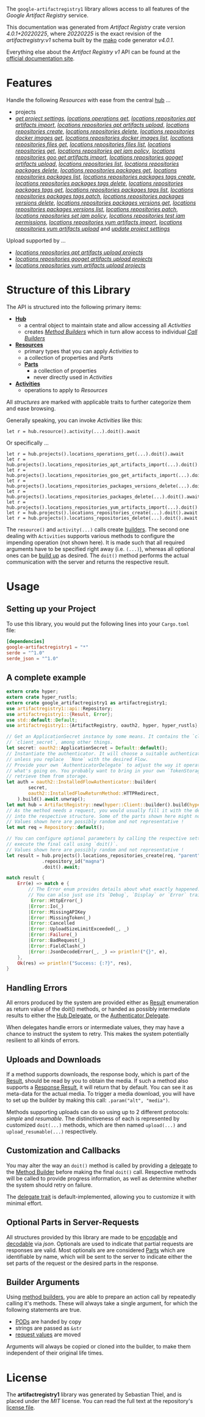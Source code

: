 <!---
DO NOT EDIT !
This file was generated automatically from 'src/generator/templates/api/README.md.mako'
DO NOT EDIT !
-->
The `google-artifactregistry1` library allows access to all features of the *Google Artifact Registry* service.

This documentation was generated from *Artifact Registry* crate version *4.0.1+20220225*, where *20220225* is the exact revision of the *artifactregistry:v1* schema built by the [mako](http://www.makotemplates.org/) code generator *v4.0.1*.

Everything else about the *Artifact Registry* *v1* API can be found at the
[official documentation site](https://cloud.google.com/artifacts/docs/).
# Features

Handle the following *Resources* with ease from the central [hub](https://docs.rs/google-artifactregistry1/4.0.1+20220225/google_artifactregistry1/ArtifactRegistry) ... 

* projects
 * [*get project settings*](https://docs.rs/google-artifactregistry1/4.0.1+20220225/google_artifactregistry1/api::ProjectGetProjectSettingCall), [*locations operations get*](https://docs.rs/google-artifactregistry1/4.0.1+20220225/google_artifactregistry1/api::ProjectLocationOperationGetCall), [*locations repositories apt artifacts import*](https://docs.rs/google-artifactregistry1/4.0.1+20220225/google_artifactregistry1/api::ProjectLocationRepositoryAptArtifactImportCall), [*locations repositories apt artifacts upload*](https://docs.rs/google-artifactregistry1/4.0.1+20220225/google_artifactregistry1/api::ProjectLocationRepositoryAptArtifactUploadCall), [*locations repositories create*](https://docs.rs/google-artifactregistry1/4.0.1+20220225/google_artifactregistry1/api::ProjectLocationRepositoryCreateCall), [*locations repositories delete*](https://docs.rs/google-artifactregistry1/4.0.1+20220225/google_artifactregistry1/api::ProjectLocationRepositoryDeleteCall), [*locations repositories docker images get*](https://docs.rs/google-artifactregistry1/4.0.1+20220225/google_artifactregistry1/api::ProjectLocationRepositoryDockerImageGetCall), [*locations repositories docker images list*](https://docs.rs/google-artifactregistry1/4.0.1+20220225/google_artifactregistry1/api::ProjectLocationRepositoryDockerImageListCall), [*locations repositories files get*](https://docs.rs/google-artifactregistry1/4.0.1+20220225/google_artifactregistry1/api::ProjectLocationRepositoryFileGetCall), [*locations repositories files list*](https://docs.rs/google-artifactregistry1/4.0.1+20220225/google_artifactregistry1/api::ProjectLocationRepositoryFileListCall), [*locations repositories get*](https://docs.rs/google-artifactregistry1/4.0.1+20220225/google_artifactregistry1/api::ProjectLocationRepositoryGetCall), [*locations repositories get iam policy*](https://docs.rs/google-artifactregistry1/4.0.1+20220225/google_artifactregistry1/api::ProjectLocationRepositoryGetIamPolicyCall), [*locations repositories goo get artifacts import*](https://docs.rs/google-artifactregistry1/4.0.1+20220225/google_artifactregistry1/api::ProjectLocationRepositoryGooGetArtifactImportCall), [*locations repositories googet artifacts upload*](https://docs.rs/google-artifactregistry1/4.0.1+20220225/google_artifactregistry1/api::ProjectLocationRepositoryGoogetArtifactUploadCall), [*locations repositories list*](https://docs.rs/google-artifactregistry1/4.0.1+20220225/google_artifactregistry1/api::ProjectLocationRepositoryListCall), [*locations repositories packages delete*](https://docs.rs/google-artifactregistry1/4.0.1+20220225/google_artifactregistry1/api::ProjectLocationRepositoryPackageDeleteCall), [*locations repositories packages get*](https://docs.rs/google-artifactregistry1/4.0.1+20220225/google_artifactregistry1/api::ProjectLocationRepositoryPackageGetCall), [*locations repositories packages list*](https://docs.rs/google-artifactregistry1/4.0.1+20220225/google_artifactregistry1/api::ProjectLocationRepositoryPackageListCall), [*locations repositories packages tags create*](https://docs.rs/google-artifactregistry1/4.0.1+20220225/google_artifactregistry1/api::ProjectLocationRepositoryPackageTagCreateCall), [*locations repositories packages tags delete*](https://docs.rs/google-artifactregistry1/4.0.1+20220225/google_artifactregistry1/api::ProjectLocationRepositoryPackageTagDeleteCall), [*locations repositories packages tags get*](https://docs.rs/google-artifactregistry1/4.0.1+20220225/google_artifactregistry1/api::ProjectLocationRepositoryPackageTagGetCall), [*locations repositories packages tags list*](https://docs.rs/google-artifactregistry1/4.0.1+20220225/google_artifactregistry1/api::ProjectLocationRepositoryPackageTagListCall), [*locations repositories packages tags patch*](https://docs.rs/google-artifactregistry1/4.0.1+20220225/google_artifactregistry1/api::ProjectLocationRepositoryPackageTagPatchCall), [*locations repositories packages versions delete*](https://docs.rs/google-artifactregistry1/4.0.1+20220225/google_artifactregistry1/api::ProjectLocationRepositoryPackageVersionDeleteCall), [*locations repositories packages versions get*](https://docs.rs/google-artifactregistry1/4.0.1+20220225/google_artifactregistry1/api::ProjectLocationRepositoryPackageVersionGetCall), [*locations repositories packages versions list*](https://docs.rs/google-artifactregistry1/4.0.1+20220225/google_artifactregistry1/api::ProjectLocationRepositoryPackageVersionListCall), [*locations repositories patch*](https://docs.rs/google-artifactregistry1/4.0.1+20220225/google_artifactregistry1/api::ProjectLocationRepositoryPatchCall), [*locations repositories set iam policy*](https://docs.rs/google-artifactregistry1/4.0.1+20220225/google_artifactregistry1/api::ProjectLocationRepositorySetIamPolicyCall), [*locations repositories test iam permissions*](https://docs.rs/google-artifactregistry1/4.0.1+20220225/google_artifactregistry1/api::ProjectLocationRepositoryTestIamPermissionCall), [*locations repositories yum artifacts import*](https://docs.rs/google-artifactregistry1/4.0.1+20220225/google_artifactregistry1/api::ProjectLocationRepositoryYumArtifactImportCall), [*locations repositories yum artifacts upload*](https://docs.rs/google-artifactregistry1/4.0.1+20220225/google_artifactregistry1/api::ProjectLocationRepositoryYumArtifactUploadCall) and [*update project settings*](https://docs.rs/google-artifactregistry1/4.0.1+20220225/google_artifactregistry1/api::ProjectUpdateProjectSettingCall)


Upload supported by ...

* [*locations repositories apt artifacts upload projects*](https://docs.rs/google-artifactregistry1/4.0.1+20220225/google_artifactregistry1/api::ProjectLocationRepositoryAptArtifactUploadCall)
* [*locations repositories googet artifacts upload projects*](https://docs.rs/google-artifactregistry1/4.0.1+20220225/google_artifactregistry1/api::ProjectLocationRepositoryGoogetArtifactUploadCall)
* [*locations repositories yum artifacts upload projects*](https://docs.rs/google-artifactregistry1/4.0.1+20220225/google_artifactregistry1/api::ProjectLocationRepositoryYumArtifactUploadCall)



# Structure of this Library

The API is structured into the following primary items:

* **[Hub](https://docs.rs/google-artifactregistry1/4.0.1+20220225/google_artifactregistry1/ArtifactRegistry)**
    * a central object to maintain state and allow accessing all *Activities*
    * creates [*Method Builders*](https://docs.rs/google-artifactregistry1/4.0.1+20220225/google_artifactregistry1/client::MethodsBuilder) which in turn
      allow access to individual [*Call Builders*](https://docs.rs/google-artifactregistry1/4.0.1+20220225/google_artifactregistry1/client::CallBuilder)
* **[Resources](https://docs.rs/google-artifactregistry1/4.0.1+20220225/google_artifactregistry1/client::Resource)**
    * primary types that you can apply *Activities* to
    * a collection of properties and *Parts*
    * **[Parts](https://docs.rs/google-artifactregistry1/4.0.1+20220225/google_artifactregistry1/client::Part)**
        * a collection of properties
        * never directly used in *Activities*
* **[Activities](https://docs.rs/google-artifactregistry1/4.0.1+20220225/google_artifactregistry1/client::CallBuilder)**
    * operations to apply to *Resources*

All *structures* are marked with applicable traits to further categorize them and ease browsing.

Generally speaking, you can invoke *Activities* like this:

```Rust,ignore
let r = hub.resource().activity(...).doit().await
```

Or specifically ...

```ignore
let r = hub.projects().locations_operations_get(...).doit().await
let r = hub.projects().locations_repositories_apt_artifacts_import(...).doit().await
let r = hub.projects().locations_repositories_goo_get_artifacts_import(...).doit().await
let r = hub.projects().locations_repositories_packages_versions_delete(...).doit().await
let r = hub.projects().locations_repositories_packages_delete(...).doit().await
let r = hub.projects().locations_repositories_yum_artifacts_import(...).doit().await
let r = hub.projects().locations_repositories_create(...).doit().await
let r = hub.projects().locations_repositories_delete(...).doit().await
```

The `resource()` and `activity(...)` calls create [builders][builder-pattern]. The second one dealing with `Activities` 
supports various methods to configure the impending operation (not shown here). It is made such that all required arguments have to be 
specified right away (i.e. `(...)`), whereas all optional ones can be [build up][builder-pattern] as desired.
The `doit()` method performs the actual communication with the server and returns the respective result.

# Usage

## Setting up your Project

To use this library, you would put the following lines into your `Cargo.toml` file:

```toml
[dependencies]
google-artifactregistry1 = "*"
serde = "^1.0"
serde_json = "^1.0"
```

## A complete example

```Rust
extern crate hyper;
extern crate hyper_rustls;
extern crate google_artifactregistry1 as artifactregistry1;
use artifactregistry1::api::Repository;
use artifactregistry1::{Result, Error};
use std::default::Default;
use artifactregistry1::{ArtifactRegistry, oauth2, hyper, hyper_rustls};

// Get an ApplicationSecret instance by some means. It contains the `client_id` and 
// `client_secret`, among other things.
let secret: oauth2::ApplicationSecret = Default::default();
// Instantiate the authenticator. It will choose a suitable authentication flow for you, 
// unless you replace  `None` with the desired Flow.
// Provide your own `AuthenticatorDelegate` to adjust the way it operates and get feedback about 
// what's going on. You probably want to bring in your own `TokenStorage` to persist tokens and
// retrieve them from storage.
let auth = oauth2::InstalledFlowAuthenticator::builder(
        secret,
        oauth2::InstalledFlowReturnMethod::HTTPRedirect,
    ).build().await.unwrap();
let mut hub = ArtifactRegistry::new(hyper::Client::builder().build(hyper_rustls::HttpsConnectorBuilder::new().with_native_roots().https_or_http().enable_http1().enable_http2().build()), auth);
// As the method needs a request, you would usually fill it with the desired information
// into the respective structure. Some of the parts shown here might not be applicable !
// Values shown here are possibly random and not representative !
let mut req = Repository::default();

// You can configure optional parameters by calling the respective setters at will, and
// execute the final call using `doit()`.
// Values shown here are possibly random and not representative !
let result = hub.projects().locations_repositories_create(req, "parent")
             .repository_id("magna")
             .doit().await;

match result {
    Err(e) => match e {
        // The Error enum provides details about what exactly happened.
        // You can also just use its `Debug`, `Display` or `Error` traits
         Error::HttpError(_)
        |Error::Io(_)
        |Error::MissingAPIKey
        |Error::MissingToken(_)
        |Error::Cancelled
        |Error::UploadSizeLimitExceeded(_, _)
        |Error::Failure(_)
        |Error::BadRequest(_)
        |Error::FieldClash(_)
        |Error::JsonDecodeError(_, _) => println!("{}", e),
    },
    Ok(res) => println!("Success: {:?}", res),
}

```
## Handling Errors

All errors produced by the system are provided either as [Result](https://docs.rs/google-artifactregistry1/4.0.1+20220225/google_artifactregistry1/client::Result) enumeration as return value of
the doit() methods, or handed as possibly intermediate results to either the 
[Hub Delegate](https://docs.rs/google-artifactregistry1/4.0.1+20220225/google_artifactregistry1/client::Delegate), or the [Authenticator Delegate](https://docs.rs/yup-oauth2/*/yup_oauth2/trait.AuthenticatorDelegate.html).

When delegates handle errors or intermediate values, they may have a chance to instruct the system to retry. This 
makes the system potentially resilient to all kinds of errors.

## Uploads and Downloads
If a method supports downloads, the response body, which is part of the [Result](https://docs.rs/google-artifactregistry1/4.0.1+20220225/google_artifactregistry1/client::Result), should be
read by you to obtain the media.
If such a method also supports a [Response Result](https://docs.rs/google-artifactregistry1/4.0.1+20220225/google_artifactregistry1/client::ResponseResult), it will return that by default.
You can see it as meta-data for the actual media. To trigger a media download, you will have to set up the builder by making
this call: `.param("alt", "media")`.

Methods supporting uploads can do so using up to 2 different protocols: 
*simple* and *resumable*. The distinctiveness of each is represented by customized 
`doit(...)` methods, which are then named `upload(...)` and `upload_resumable(...)` respectively.

## Customization and Callbacks

You may alter the way an `doit()` method is called by providing a [delegate](https://docs.rs/google-artifactregistry1/4.0.1+20220225/google_artifactregistry1/client::Delegate) to the 
[Method Builder](https://docs.rs/google-artifactregistry1/4.0.1+20220225/google_artifactregistry1/client::CallBuilder) before making the final `doit()` call. 
Respective methods will be called to provide progress information, as well as determine whether the system should 
retry on failure.

The [delegate trait](https://docs.rs/google-artifactregistry1/4.0.1+20220225/google_artifactregistry1/client::Delegate) is default-implemented, allowing you to customize it with minimal effort.

## Optional Parts in Server-Requests

All structures provided by this library are made to be [encodable](https://docs.rs/google-artifactregistry1/4.0.1+20220225/google_artifactregistry1/client::RequestValue) and 
[decodable](https://docs.rs/google-artifactregistry1/4.0.1+20220225/google_artifactregistry1/client::ResponseResult) via *json*. Optionals are used to indicate that partial requests are responses 
are valid.
Most optionals are are considered [Parts](https://docs.rs/google-artifactregistry1/4.0.1+20220225/google_artifactregistry1/client::Part) which are identifiable by name, which will be sent to 
the server to indicate either the set parts of the request or the desired parts in the response.

## Builder Arguments

Using [method builders](https://docs.rs/google-artifactregistry1/4.0.1+20220225/google_artifactregistry1/client::CallBuilder), you are able to prepare an action call by repeatedly calling it's methods.
These will always take a single argument, for which the following statements are true.

* [PODs][wiki-pod] are handed by copy
* strings are passed as `&str`
* [request values](https://docs.rs/google-artifactregistry1/4.0.1+20220225/google_artifactregistry1/client::RequestValue) are moved

Arguments will always be copied or cloned into the builder, to make them independent of their original life times.

[wiki-pod]: http://en.wikipedia.org/wiki/Plain_old_data_structure
[builder-pattern]: http://en.wikipedia.org/wiki/Builder_pattern
[google-go-api]: https://github.com/google/google-api-go-client

# License
The **artifactregistry1** library was generated by Sebastian Thiel, and is placed 
under the *MIT* license.
You can read the full text at the repository's [license file][repo-license].

[repo-license]: https://github.com/Byron/google-apis-rsblob/main/LICENSE.md

